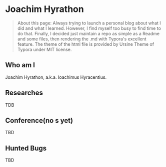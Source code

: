 # Joachim Hyrathon



> About this page: Always trying to launch a personal blog about what I did and what I learned. However, I find myself too busy to find time to do that. Finally, I decided just maintain a repo as simple as a Readme and some files, then rendering the .md with Typora's excellent feature. The theme of the html file is provided by Ursine Theme of Typora under MIT license.



## Who am I

Joachim Hyrathon, a.k.a. Ioachimus Hyracentius.



## Researches

TDB

## Conference(no s yet)

TBD

## Hunted Bugs

TBD